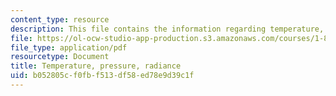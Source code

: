 ```yaml
---
content_type: resource
description: This file contains the information regarding temperature, pressure, radiance.
file: https://ol-ocw-studio-app-production.s3.amazonaws.com/courses/1-84j-atmospheric-chemistry-fall-2013/b052805cf0fbf513df58ed78e9d39c1f_MIT1_84JF13_Lec6IPT.pdf
file_type: application/pdf
resourcetype: Document
title: Temperature, pressure, radiance
uid: b052805c-f0fb-f513-df58-ed78e9d39c1f
---
```

